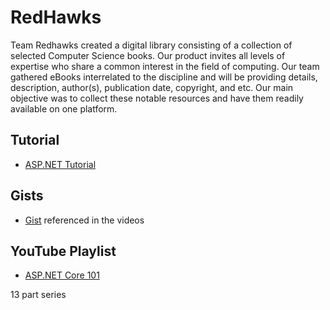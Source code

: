 # RedHawks 

Team Redhawks created a digital library consisting of a collection of selected Computer 
Science books. Our product invites all levels of expertise who share a common interest in the 
field of computing. Our team gathered eBooks interrelated to the discipline and will be 
providing details, description, author(s), publication date, copyright, and etc. Our main 
objective was to collect these notable resources and have them readily available on one 
platform.

## Tutorial

- [ASP.NET Tutorial](https://dotnet.microsoft.com/learn/aspnet/hello-world-tutorial/intro)

## Gists

- [Gist](https://gist.github.com/bradygaster/3d1fcf43d1d1e73ea5d6c1b5aab40130) referenced in the videos

## YouTube Playlist

- [ASP.NET Core 101](https://www.youtube.com/playlist?list=PLdo4fOcmZ0oW8nviYduHq7bmKode-p8Wy)

13 part series
